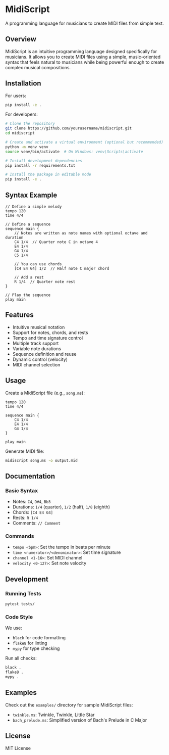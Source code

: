 # MidiScript

A programming language for musicians to create MIDI files from simple text.

## Overview

MidiScript is an intuitive programming language designed specifically for musicians. It allows you to create MIDI files using a simple, music-oriented syntax that feels natural to musicians while being powerful enough to create complex musical compositions.

## Installation

For users:
```bash
pip install -e .
```

For developers:
```bash
# Clone the repository
git clone https://github.com/yourusername/midiscript.git
cd midiscript

# Create and activate a virtual environment (optional but recommended)
python -m venv venv
source venv/bin/activate  # On Windows: venv\Scripts\activate

# Install development dependencies
pip install -r requirements.txt

# Install the package in editable mode
pip install -e .
```

## Syntax Example

```midiscript
// Define a simple melody
tempo 120
time 4/4

// Define a sequence
sequence main {
    // Notes are written as note names with optional octave and duration
    C4 1/4  // Quarter note C in octave 4
    E4 1/4
    G4 1/4
    C5 1/4
    
    // You can use chords
    [C4 E4 G4] 1/2  // Half note C major chord
    
    // Add a rest
    R 1/4  // Quarter note rest
}

// Play the sequence
play main
```

## Features

- Intuitive musical notation
- Support for notes, chords, and rests
- Tempo and time signature control
- Multiple track support
- Variable note durations
- Sequence definition and reuse
- Dynamic control (velocity)
- MIDI channel selection

## Usage

Create a MidiScript file (e.g., `song.ms`):
```midiscript
tempo 120
time 4/4

sequence main {
    C4 1/4
    E4 1/4
    G4 1/4
}

play main
```

Generate MIDI file:
```bash
midiscript song.ms -o output.mid
```

## Documentation

### Basic Syntax

- Notes: `C4`, `D#4`, `Bb3`
- Durations: `1/4` (quarter), `1/2` (half), `1/8` (eighth)
- Chords: `[C4 E4 G4]`
- Rests: `R 1/4`
- Comments: `// Comment`

### Commands

- `tempo <bpm>`: Set the tempo in beats per minute
- `time <numerator>/<denominator>`: Set time signature
- `channel <1-16>`: Set MIDI channel
- `velocity <0-127>`: Set note velocity

## Development

### Running Tests

```bash
pytest tests/
```

### Code Style

We use:
- `black` for code formatting
- `flake8` for linting
- `mypy` for type checking

Run all checks:
```bash
black .
flake8 .
mypy .
```

## Examples

Check out the `examples/` directory for sample MidiScript files:
- `twinkle.ms`: Twinkle, Twinkle, Little Star
- `bach_prelude.ms`: Simplified version of Bach's Prelude in C Major

## License

MIT License